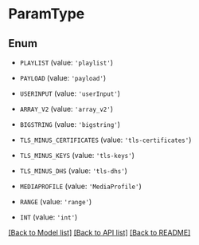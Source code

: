 # ParamType


## Enum

* `PLAYLIST` (value: `'playlist'`)

* `PAYLOAD` (value: `'payload'`)

* `USERINPUT` (value: `'userInput'`)

* `ARRAY_V2` (value: `'array_v2'`)

* `BIGSTRING` (value: `'bigstring'`)

* `TLS_MINUS_CERTIFICATES` (value: `'tls-certificates'`)

* `TLS_MINUS_KEYS` (value: `'tls-keys'`)

* `TLS_MINUS_DHS` (value: `'tls-dhs'`)

* `MEDIAPROFILE` (value: `'MediaProfile'`)

* `RANGE` (value: `'range'`)

* `INT` (value: `'int'`)

[[Back to Model list]](../README.md#documentation-for-models) [[Back to API list]](../README.md#documentation-for-api-endpoints) [[Back to README]](../README.md)


